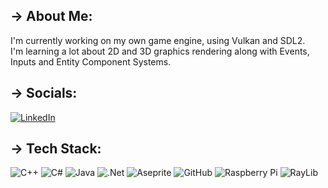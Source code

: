 ## -> About Me:
I'm currently working on my own game engine, using Vulkan and SDL2.<br>I'm learning a lot about 2D and 3D graphics rendering along with Events, Inputs and Entity Component Systems.

## -> Socials:
[![LinkedIn](https://img.shields.io/badge/LinkedIn-%230077B5.svg?logo=linkedin&logoColor=white)](https://linkedin.com/in/aymerik-blais-3a8183334) 

## -> Tech Stack:
![C++](https://img.shields.io/badge/c++-%2300599C.svg?style=for-the-badge&logo=c%2B%2B&logoColor=white) ![C#](https://img.shields.io/badge/c%23-%23239120.svg?style=for-the-badge&logo=csharp&logoColor=white) ![Java](https://img.shields.io/badge/java-%23ED8B00.svg?style=for-the-badge&logo=openjdk&logoColor=white) ![.Net](https://img.shields.io/badge/.NET-5C2D91?style=for-the-badge&logo=.net&logoColor=white) ![Aseprite](https://img.shields.io/badge/Aseprite-FFFFFF?style=for-the-badge&logo=Aseprite&logoColor=#7D929E) ![GitHub](https://img.shields.io/badge/github-%23121011.svg?style=for-the-badge&logo=github&logoColor=white) ![Raspberry Pi](https://img.shields.io/badge/-RaspberryPi-C51A4A?style=for-the-badge&logo=Raspberry-Pi) ![RayLib](https://img.shields.io/badge/RAYLIB-FFFFFF.svg?style=for-the-badge&logo=raylib&logoColor=black)
